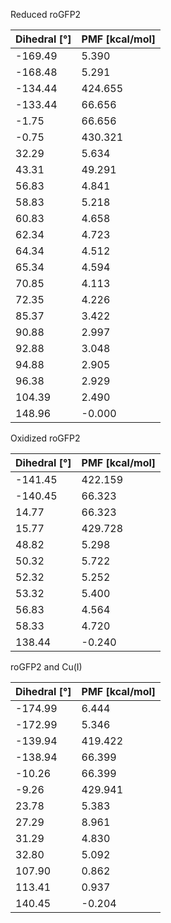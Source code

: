 Reduced roGFP2

| Dihedral [°] | PMF [kcal/mol] |
|-----------|-----------|
| -169.49 | 5.390 |
| -168.48 | 5.291 |
| -134.44 | 424.655 |
| -133.44 | 66.656 |
| -1.75 | 66.656 |
| -0.75 | 430.321 |
| 32.29 | 5.634 |
| 43.31 | 49.291 |
| 56.83 | 4.841 |
| 58.83 | 5.218 |
| 60.83 | 4.658 |
| 62.34 | 4.723 |
| 64.34 | 4.512 |
| 65.34 | 4.594 |
| 70.85 | 4.113 |
| 72.35 | 4.226 |
| 85.37 | 3.422 |
| 90.88 | 2.997 |
| 92.88 | 3.048 |
| 94.88 | 2.905 |
| 96.38 | 2.929 |
| 104.39 | 2.490 |
| 148.96 | -0.000 |

Oxidized roGFP2

| Dihedral [°] | PMF [kcal/mol] |
|-----------|-----------|
| -141.45 | 422.159 |
| -140.45 | 66.323 |
| 14.77 | 66.323 |
| 15.77 | 429.728 |
| 48.82 | 5.298 |
| 50.32 | 5.722 |
| 52.32 | 5.252 |
| 53.32 | 5.400 |
| 56.83 | 4.564 |
| 58.33 | 4.720 |
| 138.44 | -0.240 |

roGFP2 and Cu(I)

| Dihedral [°] | PMF [kcal/mol] |
|-----------|-----------|
| -174.99 | 6.444 |
| -172.99 | 5.346 |
| -139.94 | 419.422 |
| -138.94 | 66.399 |
| -10.26 | 66.399 |
| -9.26 | 429.941 |
| 23.78 | 5.383 |
| 27.29 | 8.961 |
| 31.29 | 4.830 |
| 32.80 | 5.092 |
| 107.90 | 0.862 |
| 113.41 | 0.937 |
| 140.45 | -0.204 |
